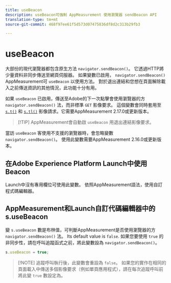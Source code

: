 ```yaml
---
title: useBeacon
description: useBeacon可強制 AppMeasurement 使用瀏覽器 sendBeacon API
translation-type: tm+mt
source-git-commit: 468f97ee61f5d573d07475836df8d2c313b29fb3

---
```



# useBeacon

大部份的現代瀏覽器都包含原生方法 `navigator.sendBeacon()`。 它透過HTTP將少量資料非同步傳送至網頁伺服器。 如果變數已啟用， `navigator.sendBeacon()` AppMeasurement可 `useBeacon` 以使用方法。 對於退出連結和您想在頁面解除載入之前傳送資訊的其他情況，此功能十分有用。

如果 `useBeacon` 已啟用，傳送至Adobe的下一次點擊會使用瀏覽器的方 `navigator.sendBeacon()` 法，而非標準 `GET` 影像要求。 這個變數會同時套用至 [`s.t()`](../functions/t-method.md) 和 [`s.tl()`](../functions/tl-method.md) 影像請求。它需要AppMeasurement 2.17.0或更新版本。

> [!TIP] AppMeasurement會自動啟 `useBeacon` 用退出連結影像要求。

當訪 `useBeacon` 客使用不支援的瀏覽器時，會忽略變數 `navigator.sendBeacon()`。 使用此變數需要AppMeasurement 2.16.0或更新版本。

## 在Adobe Experience Platform Launch中使用Beacon

Launch中沒有專用欄位可使用此變數。 依照AppMeasurement語法，使用自訂程式碼編輯器。

## AppMeasurement和Launch自訂代碼編輯器中的s.useBeacon

變 `s.useBeacon` 數是布林值，可判斷AppMeasurement是否使用瀏覽器的方 `navigator.sendBeacon()` 法。 Its default value is `false`. 如果您要使用 `true` 的非同步性，請在呼叫追蹤函式之前，將此變數設為 `navigator.sendBeacon()`。

```js
s.useBeacon = true;
```

> [!NOTE] 追蹤呼叫執行後，此變數會重設為 `false`。 如果您的實作在相同的頁面載入中傳送多個影像要求（例如單頁應用程式），請在每次追蹤呼叫前將此變 `true` 數設定為。
